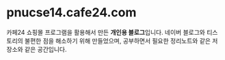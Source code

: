 # pnucse14.cafe24.com

카페24 쇼핑몰 프로그램을 활용해서 만든 **개인용 블로그**입니다.
네이버 블로그와 티스토리의 불편한 점을 해소하기 위해 만들었으며, 공부하면서 필요한 정리노트와 같은 저장소와 같은 공간입니다.
